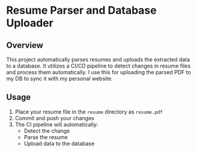 # Resume Parser and Database Uploader

## Overview
This project automatically parses resumes and uploads the extracted data to a database. It utilizes a CI/CD pipeline to detect changes in resume files and process them automatically. I use this for uploading the parsed PDF to my DB to sync it with my personal website.

## Usage
1. Place your resume file in the `resume` directory as `resume.pdf`
2. Commit and push your changes
3. The CI pipeline will automatically:
   - Detect the change
   - Parse the resume
   - Upload data to the database
